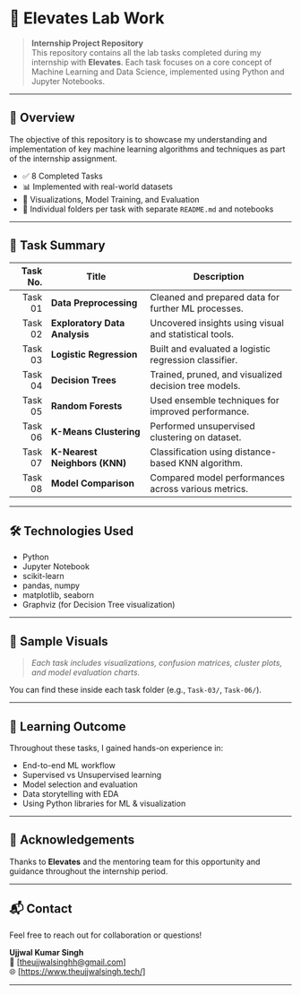# 🚀 Elevates Lab Work

> **Internship Project Repository**  
> This repository contains all the lab tasks completed during my internship with **Elevates**. Each task focuses on a core concept of Machine Learning and Data Science, implemented using Python and Jupyter Notebooks.

---

## 📌 Overview

The objective of this repository is to showcase my understanding and implementation of key machine learning algorithms and techniques as part of the internship assignment.

- ✅ 8 Completed Tasks
- 📊 Implemented with real-world datasets
- 🧪 Visualizations, Model Training, and Evaluation
- 📂 Individual folders per task with separate `README.md` and notebooks

---

## 📁 Task Summary

| Task No. | Title                         | Description                                           |
|---------:|------------------------------|-------------------------------------------------------|
| Task 01  | **Data Preprocessing**       | Cleaned and prepared data for further ML processes.   |
| Task 02  | **Exploratory Data Analysis**| Uncovered insights using visual and statistical tools.|
| Task 03  | **Logistic Regression**      | Built and evaluated a logistic regression classifier. |
| Task 04  | **Decision Trees**           | Trained, pruned, and visualized decision tree models. |
| Task 05  | **Random Forests**           | Used ensemble techniques for improved performance.    |
| Task 06  | **K-Means Clustering**       | Performed unsupervised clustering on dataset.         |
| Task 07  | **K-Nearest Neighbors (KNN)**| Classification using distance-based KNN algorithm.    |
| Task 08  | **Model Comparison**         | Compared model performances across various metrics.   |

---

## 🛠️ Technologies Used

- Python
- Jupyter Notebook
- scikit-learn
- pandas, numpy
- matplotlib, seaborn
- Graphviz (for Decision Tree visualization)

---

## 📸 Sample Visuals

> _Each task includes visualizations, confusion matrices, cluster plots, and model evaluation charts._

You can find these inside each task folder (e.g., `Task-03/`, `Task-06/`).

---

## 🧠 Learning Outcome

Throughout these tasks, I gained hands-on experience in:
- End-to-end ML workflow
- Supervised vs Unsupervised learning
- Model selection and evaluation
- Data storytelling with EDA
- Using Python libraries for ML & visualization

---

## 🙌 Acknowledgements

Thanks to **Elevates** and the mentoring team for this opportunity and guidance throughout the internship period.

---

## 📬 Contact

Feel free to reach out for collaboration or questions!

**Ujjwal Kumar Singh**  
📧 [theujjwalsinghh@gmail.com]  
🌐 [https://www.theujjwalsingh.tech/]

---
